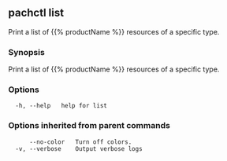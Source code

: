 ## pachctl list

Print a list of {{% productName %}} resources of a specific type.

### Synopsis

Print a list of {{% productName %}} resources of a specific type.

### Options

```
  -h, --help   help for list
```

### Options inherited from parent commands

```
      --no-color   Turn off colors.
  -v, --verbose    Output verbose logs
```

